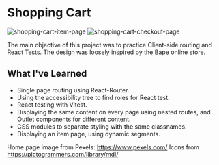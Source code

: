 # Shopping Cart
![shopping-cart-item-page](https://github.com/jasonHYLam/Shopping-Cart/assets/105083538/5a743933-db4c-4ce9-b214-07282d0a0e66)
![shopping-cart-checkout-page](https://github.com/jasonHYLam/Shopping-Cart/assets/105083538/efc0b094-fe14-4837-b91e-6bcd30126575)

The main objective of this project was to practice Client-side routing and React Tests.
The design was loosely inspired by the Bape online store.

## What I've Learned
- Single page routing using React-Router.
- Using the accessibility tree to find roles for React test.
- React testing with Vitest.
- Displaying the same content on every page using nested routes, and Outlet components for different content.
- CSS modules to separate styling with the same classnames.
- Displaying an item page, using dynamic segments.

Home page image from Pexels: https://www.pexels.com/
Icons from https://pictogrammers.com/library/mdi/

